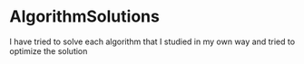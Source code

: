 # AlgorithmSolutions
I have tried to solve each algorithm that I studied in my own way and tried to optimize the solution
